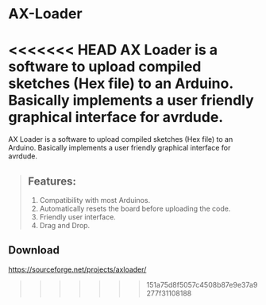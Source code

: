 AX-Loader
=========

<<<<<<< HEAD
AX Loader is a software to upload compiled sketches (Hex file) to an Arduino. Basically implements a user friendly graphical interface for avrdude.
=======
AX Loader is a software to upload compiled sketches (Hex file) to an Arduino. 
Basically implements a user friendly graphical interface for avrdude.

> ## Features:
>
> 1. Compatibility with most Arduinos.
> 2. Automatically resets the board before uploading the code.
> 3. Friendly user interface.
> 4. Drag and Drop.

Download
--------

https://sourceforge.net/projects/axloader/
>>>>>>> 151a75d8f5057c4508b87e9e37a9277f31108188
